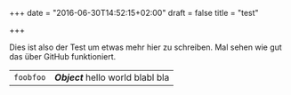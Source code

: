 +++
date = "2016-06-30T14:52:15+02:00"
draft = false
title = "test"

+++


Dies ist also der Test um etwas mehr hier zu schreiben. Mal sehen wie gut das über GitHub funktioniert.


| | |
|-----|-----|
|`foobfoo`  | ***Object*** hello world blabl bla |

